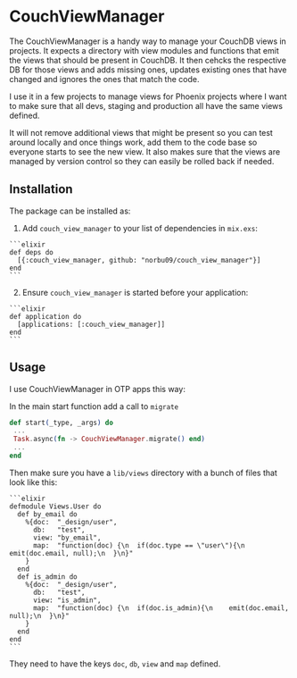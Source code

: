 # CouchViewManager

The CouchViewManager is a handy way to manage your CouchDB views in
projects. It expects a directory with view modules and functions that
emit the views that should be present in CouchDB. It then cehcks the
respective DB for those views and adds missing ones, updates existing
ones that have changed and ignores the ones that match the code.

I use it in a few projects to manage views for Phoenix projects where I
want to make sure that all devs, staging and production all have the
same views defined.

It will not remove additional views that might be present so you can
test around locally and once things work, add them to the code base so
everyone starts to see the new view. It also makes sure that the views
are managed by version control so they can easily be rolled back if
needed.

## Installation

The package can be installed as:

  1. Add `couch_view_manager` to your list of dependencies in `mix.exs`:

    ```elixir
    def deps do
      [{:couch_view_manager, github: "norbu09/couch_view_manager"}]
    end
    ```

  2. Ensure `couch_view_manager` is started before your application:

    ```elixir
    def application do
      [applications: [:couch_view_manager]]
    end
    ```

## Usage

I use CouchViewManager in OTP apps this way:

In the main start function add a call to `migrate` 

   ```elixir
  def start(_type, _args) do
    ...
    Task.async(fn -> CouchViewManager.migrate() end)
    ...
  end
  ```

Then make sure you have a `lib/views` directory with a bunch of files
that look like this:

    ```elixir
    defmodule Views.User do
      def by_email do
        %{doc:  "_design/user",
          db:   "test",
          view: "by_email",
          map:  "function(doc) {\n  if(doc.type == \"user\"){\n    emit(doc.email, null);\n  }\n}"
        }
      end
      def is_admin do
        %{doc:  "_design/user",
          db:   "test",
          view: "is_admin",
          map:  "function(doc) {\n  if(doc.is_admin){\n    emit(doc.email, null);\n  }\n}"
        }
      end
    end
    ```

They need to have the keys `doc`, `db`, `view` and `map` defined.

